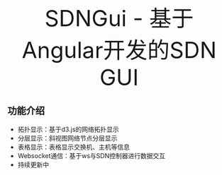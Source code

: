 <p align="center"><span style="font-size:50px">SDNGui - 基于Angular开发的SDN GUI</span>
</p>

## 功能介绍
- 拓扑显示：基于d3.js的网络拓扑显示 
- 分层显示：斜视图网络节点分层显示
- 表格显示：表格显示交换机、主机等信息
- Websocket通信：基于ws与SDN控制器进行数据交互 
- 持续更新中
